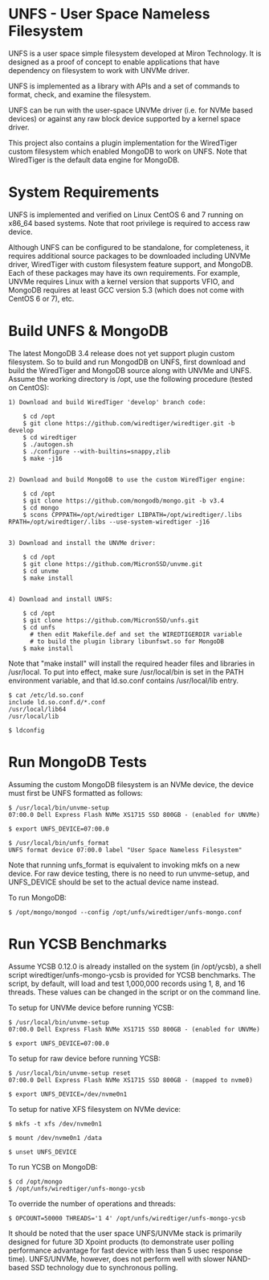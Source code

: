 UNFS - User Space Nameless Filesystem
=====================================

UNFS is a user space simple filesystem developed at Miron Technology.
It is designed as a proof of concept to enable applications that
have dependency on filesystem to work with UNVMe driver.

UNFS is implemented as a library with APIs and a set of commands to format,
check, and examine the filesystem.

UNFS can be run with the user-space UNVMe driver (i.e. for NVMe based
devices) or against any raw block device supported by a kernel space driver.

This project also contains a plugin implementation for the WiredTiger
custom filesystem which enabled MongoDB to work on UNFS.  Note that
WiredTiger is the default data engine for MongoDB.



System Requirements
===================

UNFS is implemented and verified on Linux CentOS 6 and 7 running on x86_64
based systems.  Note that root privilege is required to access raw device.

Although UNFS can be configured to be standalone, for completeness,
it requires additional source packages to be downloaded including UNVMe
driver, WiredTiger with custom filesystem feature support, and MongoDB.
Each of these packages may have its own requirements.  For example,
UNVMe requires Linux with a kernel version that supports VFIO, and
MongoDB requires at least GCC version 5.3 (which does not come with
CentOS 6 or 7), etc.



Build UNFS & MongoDB
====================

The latest MongoDB 3.4 release does not yet support plugin custom filesystem.
So to build and run MongodDB on UNFS, first download and build the WiredTiger
and MongoDB source along with UNVMe and UNFS.  Assume the working directory 
is /opt, use the following procedure (tested on CentOS):

    1) Download and build WiredTiger 'develop' branch code:

        $ cd /opt
        $ git clone https://github.com/wiredtiger/wiredtiger.git -b develop
        $ cd wiredtiger
        $ ./autogen.sh
        $ ./configure --with-builtins=snappy,zlib
        $ make -j16


    2) Download and build MongoDB to use the custom WiredTiger engine:

        $ cd /opt
        $ git clone https://github.com/mongodb/mongo.git -b v3.4
        $ cd mongo
        $ scons CPPPATH=/opt/wiredtiger LIBPATH=/opt/wiredtiger/.libs RPATH=/opt/wiredtiger/.libs --use-system-wiredtiger -j16


    3) Download and install the UNVMe driver:

        $ cd /opt
        $ git clone https://github.com/MicronSSD/unvme.git
        $ cd unvme
        $ make install


    4) Download and install UNFS:

        $ cd /opt
        $ git clone https://github.com/MicronSSD/unfs.git
        $ cd unfs
          # then edit Makefile.def and set the WIREDTIGERDIR variable
          # to build the plugin library libunfswt.so for MongoDB
        $ make install


Note that "make install" will install the required header files and libraries
in /usr/local.  To put into effect, make sure /usr/local/bin is set in the
PATH environment variable, and that ld.so.conf contains /usr/local/lib entry.

    $ cat /etc/ld.so.conf
    include ld.so.conf.d/*.conf
    /usr/local/lib64
    /usr/local/lib

    $ ldconfig



Run MongoDB Tests
=================

Assuming the custom MongoDB filesystem is an NVMe device, the device must
first be UNFS formatted as follows:

    $ /usr/local/bin/unvme-setup
    07:00.0 Dell Express Flash NVMe XS1715 SSD 800GB - (enabled for UNVMe)

    $ export UNFS_DEVICE=07:00.0

    $ /usr/local/bin/unfs_format
    UNFS format device 07:00.0 label "User Space Nameless Filesystem"


Note that running unfs_format is equivalent to invoking mkfs on a new device.
For raw device testing, there is no need to run unvme-setup, and UNFS_DEVICE
should be set to the actual device name instead.


To run MongoDB:

    $ /opt/mongo/mongod --config /opt/unfs/wiredtiger/unfs-mongo.conf



Run YCSB Benchmarks
===================

Assume YCSB 0.12.0 is already installed on the system (in /opt/ycsb),
a shell script wiredtiger/unfs-mongo-ycsb is provided for YCSB benchmarks.
The script, by default, will load and test 1,000,000 records using 1, 8, and
16 threads.  These values can be changed in the script or on the command line.


To setup for UNVMe device before running YCSB:

    $ /usr/local/bin/unvme-setup
    07:00.0 Dell Express Flash NVMe XS1715 SSD 800GB - (enabled for UNVMe)

    $ export UNFS_DEVICE=07:00.0


To setup for raw device before running YCSB:

    $ /usr/local/bin/unvme-setup reset
    07:00.0 Dell Express Flash NVMe XS1715 SSD 800GB - (mapped to nvme0)

    $ export UNFS_DEVICE=/dev/nvme0n1


To setup for native XFS filesystem on NVMe device:

    $ mkfs -t xfs /dev/nvme0n1

    $ mount /dev/nvme0n1 /data

    $ unset UNFS_DEVICE


To run YCSB on MongoDB:

    $ cd /opt/mongo
    $ /opt/unfs/wiredtiger/unfs-mongo-ycsb


To override the number of operations and threads:

    $ OPCOUNT=50000 THREADS='1 4' /opt/unfs/wiredtiger/unfs-mongo-ycsb


It should be noted that the user space UNFS/UNVMe stack is primarily designed
for future 3D Xpoint products (to demonstrate user polling performance
advantage for fast device with less than 5 usec response time).  UNFS/UNVMe,
however, does not perform well with slower NAND-based SSD technology due to
synchronous polling.

